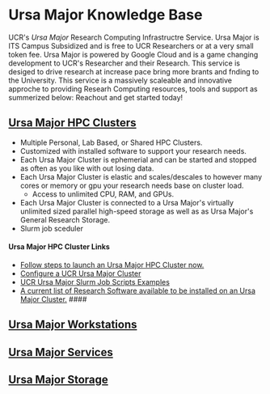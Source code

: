 # Ursa Major Knowledge Base #
UCR's *Ursa Major* Research Computing Infrastructre Service. Ursa Major is ITS Campus Subsidized and is free to UCR Researchers or at a very small token fee. Ursa Major is powered by Google Cloud and is a game changing development to UCR's Researcher and their Research. This service is desiged to drive research at increase pace bring more brants and fnding to the University. This service is a massively scaleable and innovative approche to providing Researh Computing resources, tools and support as summerized below: Reachout and get started today!


## [Ursa Major HPC Clusters](How_To_Launch_a_Ursa_Major_Cluster.md) ##
* Multiple Personal, Lab Based, or Shared HPC Clusters.
* Customized with installed software to support your research needs. 
* Each Ursa Major Cluster is ephemerial and can be started and stopped as often as you like with out losing data.
* Each Ursa Major Cluster is elastic and scales/descales to however many cores or memory or gpu your research needs base on cluster load.
    * Access to unlimited CPU, RAM, and GPUs.
* Each Ursa Major Cluster is connected to a Ursa Major's virtually unlimited sized parallel high-speed storage as well as as Ursa Major's General Research Storage.
* Slurm job sceduler  
#### Ursa Major HPC Cluster Links ####
* [Follow steps to launch an Ursa Major HPC Cluster now.](How_To_Launch_a_Ursa_Major_Cluster.md)
* [Configure a UCR Ursa Major Cluster](https://github.com/UCR-Research-Computing/UCR-Ursa-Major-Cluster-Blueprints) 
* [UCR Ursa Major Slurm Job Scripts Examples](https://github.com/UCR-Research-Computing/UCR-Ursa-Major-Slurm-Job-Scripts)  
* [A current list of Research Software available to be installed on an Ursa Major Cluster.](https://spack.readthedocs.io/en/latest/package_list.html) ####

## [Ursa Major Workstations]() ##
## [Ursa Major Services]() ##
## [Ursa Major Storage]() ##



